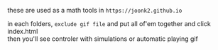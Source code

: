 these are used as a math tools in `https://joonk2.github.io`

in each folders, `exclude gif file` and put all of'em together and click index.html <br>
then you'll see controler with simulations <span color:red>or</span> automatic playing gif 
